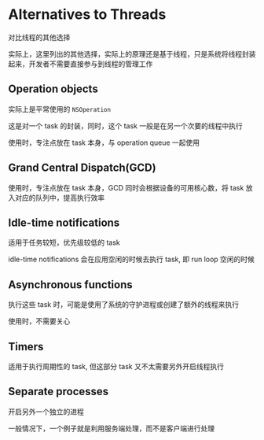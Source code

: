 # Alternatives to Threads

对比线程的其他选择

实际上，这里列出的其他选择，实际上的原理还是基于线程，只是系统将线程封装起来，开发者不需要直接参与到线程的管理工作

## Operation objects

实际上是平常使用的 `NSOperation`

这是对一个 task 的封装，同时，这个 task 一般是在另一个次要的线程中执行

使用时，专注点放在 task 本身，与 operation queue 一起使用

## Grand Central Dispatch(GCD)

使用时，专注点放在 task 本身，GCD 同时会根据设备的可用核心数，将 task 放入对应的队列中，提高执行效率

## Idle-time notifications

适用于任务较短，优先级较低的 task

idle-time notifications 会在应用空闲的时候去执行 task, 即 run loop 空闲的时候

## Asynchronous functions

执行这些 task 时，可能是使用了系统的守护进程或创建了额外的线程来执行

使用时，不需要关心

## Timers

适用于执行周期性的 task, 但这部分 task 又不太需要另外开启线程执行

## Separate processes

开启另外一个独立的进程

一般情况下，一个例子就是利用服务端处理，而不是客户端进行处理

